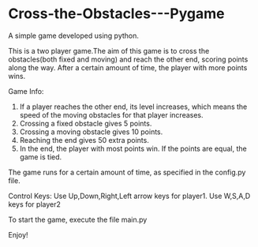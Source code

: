 # Cross-the-Obstacles---Pygame
A simple game developed using python.

This is a two player game.The aim of this game is to cross the obstacles(both fixed and moving) and reach the other end, scoring points along the way. After a certain amount of time, the player with more points wins.

Game Info:
1. If a player reaches the other end, its level increases, which means the speed of the moving obstacles for that player increases.
2. Crossing a fixed obstacle gives 5 points.
3. Crossing a moving obstacle gives 10 points.
4. Reaching the end gives 50 extra points.
5. In the end, the player with most points win. If the points are equal, the game is tied.

The game runs for a certain amount of time, as specified in the config.py file.

Control Keys:
Use Up,Down,Right,Left arrow keys for player1.
Use W,S,A,D keys for player2

To start the game, execute the file main.py

Enjoy!
